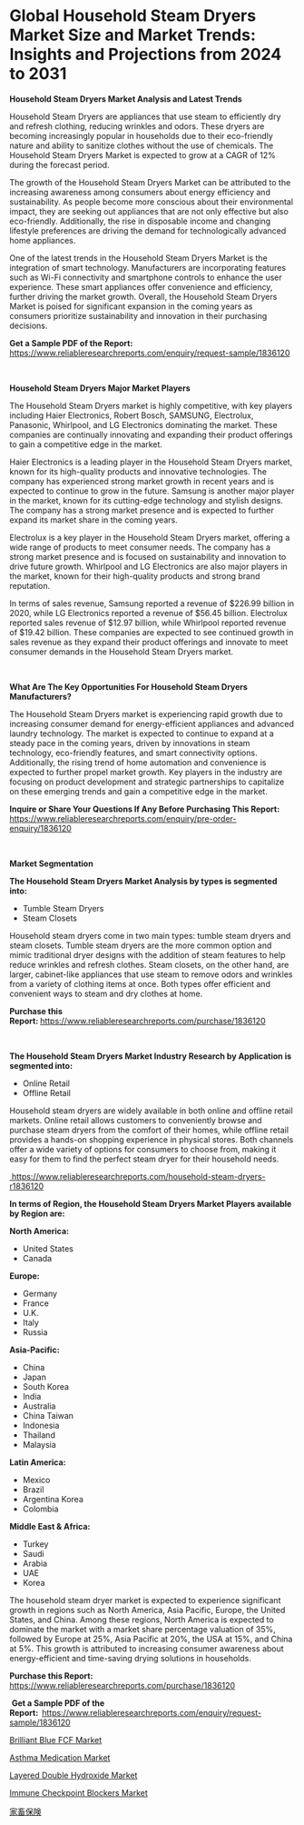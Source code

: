 <p><h1>Global Household Steam Dryers Market Size and Market Trends: Insights and Projections from 2024 to 2031</h1></p><p><strong>Household Steam Dryers Market Analysis and Latest Trends</strong></p>
<p><p>Household Steam Dryers are appliances that use steam to efficiently dry and refresh clothing, reducing wrinkles and odors. These dryers are becoming increasingly popular in households due to their eco-friendly nature and ability to sanitize clothes without the use of chemicals. The Household Steam Dryers Market is expected to grow at a CAGR of 12% during the forecast period.</p><p>The growth of the Household Steam Dryers Market can be attributed to the increasing awareness among consumers about energy efficiency and sustainability. As people become more conscious about their environmental impact, they are seeking out appliances that are not only effective but also eco-friendly. Additionally, the rise in disposable income and changing lifestyle preferences are driving the demand for technologically advanced home appliances.</p><p>One of the latest trends in the Household Steam Dryers Market is the integration of smart technology. Manufacturers are incorporating features such as Wi-Fi connectivity and smartphone controls to enhance the user experience. These smart appliances offer convenience and efficiency, further driving the market growth. Overall, the Household Steam Dryers Market is poised for significant expansion in the coming years as consumers prioritize sustainability and innovation in their purchasing decisions.</p></p>
<p><strong>Get a Sample PDF of the Report:&nbsp;</strong> <a href="https://www.reliableresearchreports.com/enquiry/request-sample/1836120">https://www.reliableresearchreports.com/enquiry/request-sample/1836120</a></p>
<p>&nbsp;</p>
<p><strong>Household Steam Dryers Major Market Players</strong></p>
<p><p>The Household Steam Dryers market is highly competitive, with key players including Haier Electronics, Robert Bosch, SAMSUNG, Electrolux, Panasonic, Whirlpool, and LG Electronics dominating the market. These companies are continually innovating and expanding their product offerings to gain a competitive edge in the market.</p><p>Haier Electronics is a leading player in the Household Steam Dryers market, known for its high-quality products and innovative technologies. The company has experienced strong market growth in recent years and is expected to continue to grow in the future. Samsung is another major player in the market, known for its cutting-edge technology and stylish designs. The company has a strong market presence and is expected to further expand its market share in the coming years.</p><p>Electrolux is a key player in the Household Steam Dryers market, offering a wide range of products to meet consumer needs. The company has a strong market presence and is focused on sustainability and innovation to drive future growth. Whirlpool and LG Electronics are also major players in the market, known for their high-quality products and strong brand reputation.</p><p>In terms of sales revenue, Samsung reported a revenue of $226.99 billion in 2020, while LG Electronics reported a revenue of $56.45 billion. Electrolux reported sales revenue of $12.97 billion, while Whirlpool reported revenue of $19.42 billion. These companies are expected to see continued growth in sales revenue as they expand their product offerings and innovate to meet consumer demands in the Household Steam Dryers market.</p></p>
<p>&nbsp;</p>
<p><strong>What Are The Key Opportunities For Household Steam Dryers Manufacturers?</strong></p>
<p><p>The Household Steam Dryers market is experiencing rapid growth due to increasing consumer demand for energy-efficient appliances and advanced laundry technology. The market is expected to continue to expand at a steady pace in the coming years, driven by innovations in steam technology, eco-friendly features, and smart connectivity options. Additionally, the rising trend of home automation and convenience is expected to further propel market growth. Key players in the industry are focusing on product development and strategic partnerships to capitalize on these emerging trends and gain a competitive edge in the market.</p></p>
<p><strong>Inquire or Share Your Questions If Any Before Purchasing This Report:</strong> <a href="https://www.reliableresearchreports.com/enquiry/pre-order-enquiry/1836120">https://www.reliableresearchreports.com/enquiry/pre-order-enquiry/1836120</a></p>
<p>&nbsp;</p>
<p><strong>Market Segmentation</strong></p>
<p><strong>The Household Steam Dryers Market Analysis by types is segmented into:</strong></p>
<p><ul><li>Tumble Steam Dryers</li><li>Steam Closets</li></ul></p>
<p><p>Household steam dryers come in two main types: tumble steam dryers and steam closets. Tumble steam dryers are the more common option and mimic traditional dryer designs with the addition of steam features to help reduce wrinkles and refresh clothes. Steam closets, on the other hand, are larger, cabinet-like appliances that use steam to remove odors and wrinkles from a variety of clothing items at once. Both types offer efficient and convenient ways to steam and dry clothes at home.</p></p>
<p><strong>Purchase this Report:&nbsp;</strong><a href="https://www.reliableresearchreports.com/purchase/1836120">https://www.reliableresearchreports.com/purchase/1836120</a></p>
<p>&nbsp;</p>
<p><strong>The Household Steam Dryers Market Industry Research by Application is segmented into:</strong></p>
<p><ul><li>Online Retail</li><li>Offline Retail</li></ul></p>
<p><p>Household steam dryers are widely available in both online and offline retail markets. Online retail allows customers to conveniently browse and purchase steam dryers from the comfort of their homes, while offline retail provides a hands-on shopping experience in physical stores. Both channels offer a wide variety of options for consumers to choose from, making it easy for them to find the perfect steam dryer for their household needs.</p></p>
<p><a href="https://www.reliableresearchreports.com/household-steam-dryers-r1836120">&nbsp;https://www.reliableresearchreports.com/household-steam-dryers-r1836120</a></p>
<p><strong>In terms of Region, the Household Steam Dryers Market Players available by Region are:</strong></p>
<p>
    <p> <strong> North America: </strong>
        <ul>
            <li>United States</li>
            <li>Canada</li>
        </ul>
        </p> 
    <p> <strong> Europe: </strong>
        <ul>
            <li>Germany</li>
            <li>France</li>
            <li>U.K.</li>
            <li>Italy</li>
            <li>Russia</li>
        </ul>
        </p> 
    <p> <strong> Asia-Pacific: </strong>
        <ul>
            <li>China</li>
            <li>Japan</li>
            <li>South Korea</li>
            <li>India</li>
            <li>Australia</li>
            <li>China Taiwan</li>
            <li>Indonesia</li>
            <li>Thailand</li>
            <li>Malaysia</li>
        </ul>
        </p> 
    <p> <strong> Latin America: </strong>
        <ul>
            <li>Mexico</li>
            <li>Brazil</li>
            <li>Argentina Korea</li>
            <li>Colombia</li>
        </ul>
        </p> 
    <p> <strong> Middle East & Africa: </strong>
        <ul>
            <li>Turkey</li>
            <li>Saudi</li>
            <li>Arabia</li>
            <li>UAE</li>
            <li>Korea</li>
        </ul>
    </p>
    </p>
<p><p>The household steam dryer market is expected to experience significant growth in regions such as North America, Asia Pacific, Europe, the United States, and China. Among these regions, North America is expected to dominate the market with a market share percentage valuation of 35%, followed by Europe at 25%, Asia Pacific at 20%, the USA at 15%, and China at 5%. This growth is attributed to increasing consumer awareness about energy-efficient and time-saving drying solutions in households.</p></p>
<p><strong>Purchase this Report: </strong><a href="https://www.reliableresearchreports.com/purchase/1836120">https://www.reliableresearchreports.com/purchase/1836120</a></p>
<p>&nbsp;<strong>Get a Sample PDF of the Report:&nbsp;&nbsp;</strong><a href="https://www.reliableresearchreports.com/enquiry/request-sample/1836120">https://www.reliableresearchreports.com/enquiry/request-sample/1836120</a></p>
<p><strong></strong></p>
<p><p><a href="https://www.linkedin.com/pulse/brilliant-blue-fcf-market-outlook-forecast-from-2024-2031-trendzest-tqige">Brilliant Blue FCF Market</a></p><p><a href="https://github.com/nhteumcc68/Market-Research-Report-List-1/blob/main/asthma-medication-market.md">Asthma Medication Market</a></p><p><a href="https://www.linkedin.com/pulse/layered-double-hydroxide-market-global-regional-analysis-2024-1to0e">Layered Double Hydroxide Market</a></p><p><a href="https://github.com/Hunterico88/Market-Research-Report-List-1/blob/main/immune-checkpoint-blockers-market.md">Immune Checkpoint Blockers Market</a></p><p><a href="https://medium.com/@mookiesville/%E5%AE%B6%E7%95%9C%E4%BF%9D%E9%99%BA%E5%B8%82%E5%A0%B4-2031%E5%B9%B4%E3%81%BE%E3%81%A7%E3%81%AE%E6%88%90%E5%8A%9F%E3%81%99%E3%82%8B%E3%83%93%E3%82%B8%E3%83%8D%E3%82%B9%E6%88%A6%E7%95%A5%E3%81%AE%E9%8D%B5-d0d3b7afda71">家畜保険</a></p></p>